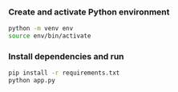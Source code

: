 ### Create and activate Python environment

```bash
python -m venv env
source env/bin/activate
```

### Install dependencies and run

```bash
pip install -r requirements.txt
python app.py
```
